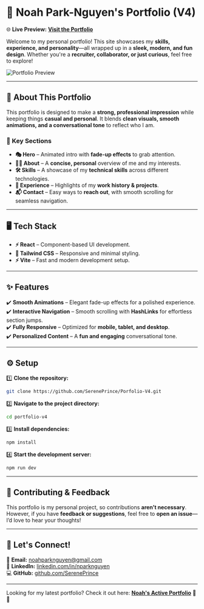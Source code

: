 # 🚀 **Noah Park-Nguyen's Portfolio (V4)**  

🌐 **Live Preview:** [**Visit the Portfolio**](https://sereneprince.github.io/Portfolio-V4/)  

Welcome to my personal portfolio! This site showcases my **skills, experience, and personality**—all wrapped up in a **sleek, modern, and fun design**. Whether you're a **recruiter, collaborator, or just curious**, feel free to explore!  

![Portfolio Preview](https://github.com/user-attachments/assets/924da635-d588-431a-87f7-b942623050ce)  

---

## 📝 **About This Portfolio**  

This portfolio is designed to make a **strong, professional impression** while keeping things **casual and personal**. It blends **clean visuals, smooth animations, and a conversational tone** to reflect who I am.  

### **📌 Key Sections**  

- **🎭 Hero** – Animated intro with **fade-up effects** to grab attention.  
- **🙋‍♂️ About** – A **concise, personal** overview of me and my interests.  
- **🛠️ Skills** – A showcase of my **technical skills** across different technologies.  
- **💼 Experience** – Highlights of my **work history & projects**.  
- **📬 Contact** – Easy ways to **reach out**, with smooth scrolling for seamless navigation.  

---

## 🖥️ **Tech Stack**  

- **⚡ React** – Component-based UI development.  
- **🎨 Tailwind CSS** – Responsive and minimal styling.  
- **⚡ Vite** – Fast and modern development setup.  

---

## ✨ **Features**  

✔️ **Smooth Animations** – Elegant fade-up effects for a polished experience.  
✔️ **Interactive Navigation** – Smooth scrolling with **HashLinks** for effortless section jumps.  
✔️ **Fully Responsive** – Optimized for **mobile, tablet, and desktop**.  
✔️ **Personalized Content** – A **fun and engaging** conversational tone.  

---

## ⚙️ **Setup**  

1️⃣ **Clone the repository:**  
   ```bash
   git clone https://github.com/SerenePrince/Porfolio-V4.git
   ```  
2️⃣ **Navigate to the project directory:**  
   ```bash
   cd portfolio-v4
   ```  
3️⃣ **Install dependencies:**  
   ```bash
   npm install
   ```  
4️⃣ **Start the development server:**  
   ```bash
   npm run dev
   ```  

---

## 🤝 **Contributing & Feedback**  

This portfolio is my personal project, so contributions **aren’t necessary**. However, if you have **feedback or suggestions**, feel free to **open an issue**—I’d love to hear your thoughts!  

---

## 🔗 **Let's Connect!**  

📧 **Email:** [noahparknguyen@gmail.com](mailto:noahparknguyen@gmail.com)  
🔗 **LinkedIn:** [linkedin.com/in/nparknguyen](https://www.linkedin.com/in/nparknguyen/)  
💻 **GitHub:** [github.com/SerenePrince](https://github.com/SerenePrince)  

---

Looking for my latest portfolio? Check it out here: [**Noah's Active Portfolio**](https://sereneprince.github.io/noahpn/) 🎨🚀
